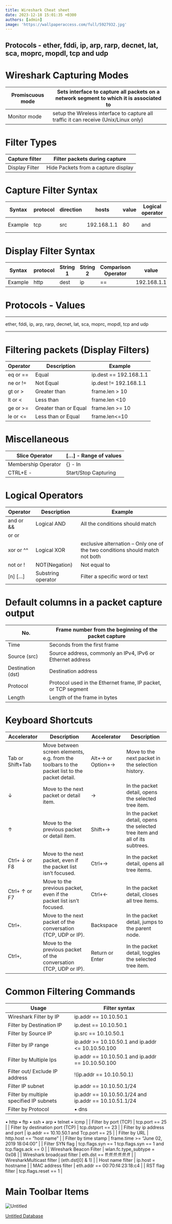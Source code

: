 ```yaml
---
title: Wireshark Cheat sheet
date: 2023-12-18 15:01:35 +0300
authors: [admin]
image: 'https://wallpaperaccess.com/full/5927932.jpg'
---
```


Protocols - ether, fddi, ip, arp, rarp, decnet, lat, sca, moprc, mopdl, tcp and udp
---

# Wireshark Capturing Modes

| Promiscuous mode | Sets interface to capture all packets on a network segment to which it is associated to |
| --- | --- |
| Monitor mode | setup the Wireless interface to capture all traffic it can receive (Unix/Linux only) |

# **Filter Types**

| Capture filter | Filter packets during capture |
| --- | --- |
| Display Filter | Hide Packets from a capture display |

# **Capture Filter Syntax**

| Syntax | protocol | direction | hosts | value | Logical operator | Expressions |
| --- | --- | --- | --- | --- | --- | --- |
| Example | tcp | src | 192.168.1.1 | 80 | and | tcp dst 202.164.30.1 |

# **Display Filter Syntax**

| Syntax | protocol | String 1 | String 2 | Comparison Operator | value | logical operator | Expressions |
| --- | --- | --- | --- | --- | --- | --- | --- |
| Example | http | dest | ip | == | 192.168.1.1 | and | tcp port |

# Protocols - Values

---

ether, fddi, ip, arp, rarp, decnet, lat, sca, moprc, mopdl, tcp and udp

---

# **Filtering packets (Display Filters)**

| Operator | Description | Example |
| --- | --- | --- |
| eq or == | Equal | ip.dest == 192.168.1.1 |
| ne or != | Not Equal | ip.dest != 192.168.1.1 |
| gt or > | Greater than | frame.len > 10 |
| lt or < | Less than | frame.len <10 |
| ge or >= | Greater than or Equal | frame.len >= 10 |
| le or <= | Less than or Equal | frame.len<=10 |

# Miscellaneous

| Slice Operator | […] - Range of values |
| --- | --- |
| Membership Operator | {} - In |
| CTRL+E - | Start/Stop Capturing |

# **Logical Operators**

| Operator | Description | Example |
| --- | --- | --- |
| and or && | Logical AND | All the conditions should match |
| or or || | Logical OR | Either all or one of the condition should match |
| xor or ^^ | Logical XOR | exclusive alternation – Only one of the two conditions should match not both |
| not or ! | NOT(Negation) | Not equal to |
| [n] […] | Substring operator | Filter a specific word or text |

# **Default columns in a packet capture output**

| No. | Frame number from the beginning of the packet capture |
| --- | --- |
| Time | Seconds from the first frame |
| Source (src) | Source address, commonly an IPv4, IPv6 or Ethernet address |
| Destination (dst) | Destination address |
| Protocol | Protocol used in the Ethernet frame, IP packet, or TCP segment |
| Length | Length of the frame in bytes |

# **Keyboard Shortcuts**

| Accelerator | Description | Accelerator | Description |
| --- | --- | --- | --- |
| Tab or Shift+Tab | Move between screen elements, e.g. from the toolbars to the packet list to the packet detail. | Alt+→ or Option+→ | Move to the next packet in the selection history. |
| ↓ | Move to the next packet or detail item. | → | In the packet detail, opens the selected tree item. |
| ↑ | Move to the previous packet or detail item. | Shift+→ | In the packet detail, opens the selected tree item and all of its subtrees. |
| Ctrl+ ↓ or F8 | Move to the next packet, even if the packet list isn’t focused. | Ctrl+→ | In the packet detail, opens all tree items. |
| Ctrl+ ↑ or F7 | Move to the previous packet, even if the packet list isn’t focused. | Ctrl+← | In the packet detail, closes all tree items. |
| Ctrl+. | Move to the next packet of the conversation (TCP, UDP or IP). | Backspace | In the packet detail, jumps to the parent node. |
| Ctrl+, | Move to the previous packet of the conversation (TCP, UDP or IP). | Return or Enter | In the packet detail, toggles the selected tree item. |

# **Common Filtering Commands**

| Usage | Filter syntax |
| --- | --- |
| Wireshark Filter by IP | ip.addr == 10.10.50.1 |
| Filter by Destination IP | ip.dest == 10.10.50.1 |
| Filter by Source IP | ip.src == 10.10.50.1 |
| Filter by IP range | ip.addr >= 10.10.50.1 and ip.addr <= 10.10.50.100 |
| Filter by Multiple Ips | ip.addr == 10.10.50.1 and ip.addr == 10.10.50.100 |
| Filter out/ Exclude IP address | !(ip.addr == 10.10.50.1) |
| Filter IP subnet | ip.addr == 10.10.50.1/24 |
| Filter by multiple specified IP subnets | ip.addr == 10.10.50.1/24 and ip.addr == 10.10.51.1/24 |
| Filter by Protocol | • dns
• http
• ftp
• ssh
• arp
• telnet
• icmp |
| Filter by port (TCP) | tcp.port == 25 |
| Filter by destination port (TCP) | tcp.dstport == 23 |
| Filter by ip address and port | ip.addr == 10.10.50.1 and Tcp.port == 25 |
| Filter by URL | http.host == “host name” |
| Filter by time stamp | frame.time >= “June 02, 2019 18:04:00” |
| Filter SYN flag | tcp.flags.syn == 1
tcp.flags.syn == 1 and tcp.flags.ack == 0 |
| Wireshark Beacon Filter | wlan.fc.type_subtype = 0x08 |
| Wireshark broadcast filter | eth.dst == ff:ff:ff:ff:ff:ff |
| WiresharkMulticast filter | (eth.dst[0] & 1) |
| Host name filter | ip.host = hostname |
| MAC address filter | eth.addr == 00:70:f4:23:18:c4 |
| RST flag filter | tcp.flags.reset == 1 |

# **Main Toolbar Items**

![Untitled](https://prod-files-secure.s3.us-west-2.amazonaws.com/66350b40-6562-46a3-a8b9-99bfce0a99ba/b112feb8-1b4b-45b8-8052-5b1c5a21d674/Untitled.webp)

[Untitled Database](https://www.notion.so/cd40c5f1508c41d2b29f8c1637ac26aa?pvs=21)


